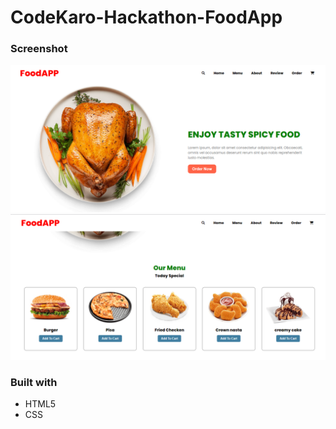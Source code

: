 # CodeKaro-Hackathon-FoodApp



### Screenshot

![](./screenshots/output1.png)
![](./screenshots/output2.png)


### Built with

- HTML5
- CSS




